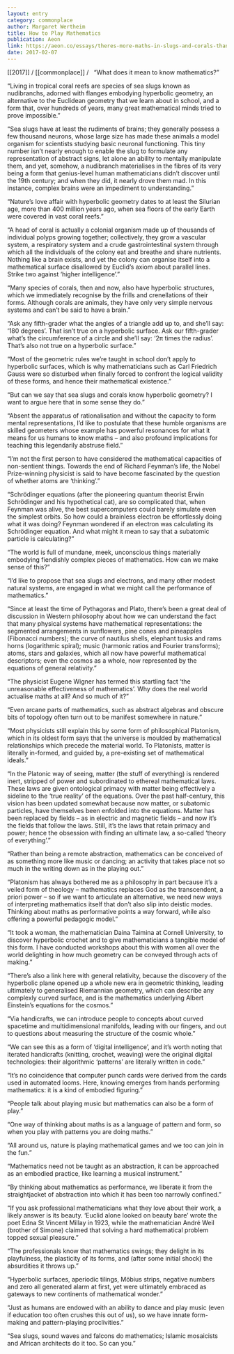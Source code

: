 ```yaml
---
layout: entry
category: commonplace
author: Margaret Wertheim
title: How to Play Mathematics
publication: Aeon
link: https://aeon.co/essays/theres-more-maths-in-slugs-and-corals-than-we-can-think-of
date: 2017-02-07
---
```


[[2017]] / [[commonplace]] / 
 
“What does it mean to know mathematics?”

“Living in tropical coral reefs are species of sea slugs known as nudibranchs, adorned with flanges embodying hyperbolic geometry, an alternative to the Euclidean geometry that we learn about in school, and a form that, over hundreds of years, many great mathematical minds tried to prove impossible.”

“Sea slugs have at least the rudiments of brains; they generally possess a few thousand neurons, whose large size has made these animals a model organism for scientists studying basic neuronal functioning. This tiny number isn’t nearly enough to enable the slug to formulate any representation of abstract signs, let alone an ability to mentally manipulate them, and yet, somehow, a nudibranch materialises in the fibres of its very being a form that genius-level human mathematicians didn’t discover until the 19th century; and when they did, it nearly drove them mad. In this instance, complex brains were an impediment to understanding.”

“Nature’s love affair with hyperbolic geometry dates to at least the Silurian age, more than 400 million years ago, when sea floors of the early Earth were covered in vast coral reefs.”

“A head of coral is actually a colonial organism made up of thousands of individual polyps growing together; collectively, they grow a vascular system, a respiratory system and a crude gastrointestinal system through which all the individuals of the colony eat and breathe and share nutrients. Nothing like a brain exists, and yet the colony can organise itself into a mathematical surface disallowed by Euclid’s axiom about parallel lines. Strike two against ‘higher intelligence’.”

“Many species of corals, then and now, also have hyperbolic structures, which we immediately recognise by the frills and crenellations of their forms. Although corals are animals, they have only very simple nervous systems and can’t be said to have a brain.”

“Ask any fifth-grader what the angles of a triangle add up to, and she’ll say: ‘180 degrees’. That isn’t true on a hyperbolic surface. Ask our fifth-grader what’s the circumference of a circle and she’ll say: ‘2π times the radius’. That’s also not true on a hyperbolic surface.”

“Most of the geometric rules we’re taught in school don’t apply to hyperbolic surfaces, which is why mathematicians such as Carl Friedrich Gauss were so disturbed when finally forced to confront the logical validity of these forms, and hence their mathematical existence.”

“But can we say that sea slugs and corals know hyperbolic geometry? I want to argue here that in some sense they do.”

“Absent the apparatus of rationalisation and without the capacity to form mental representations, I’d like to postulate that these humble organisms are skilled geometers whose example has powerful resonances for what it means for us humans to know maths – and also profound implications for teaching this legendarily abstruse field.”

“I’m not the first person to have considered the mathematical capacities of non-sentient things. Towards the end of Richard Feynman’s life, the Nobel Prize-winning physicist is said to have become fascinated by the question of whether atoms are ‘thinking’.”

“Schrödinger equations (after the pioneering quantum theorist Erwin Schrödinger and his hypothetical cat), are so complicated that, when Feynman was alive, the best supercomputers could barely simulate even the simplest orbits. So how could a brainless electron be effortlessly doing what it was doing? Feynman wondered if an electron was calculating its Schrödinger equation. And what might it mean to say that a subatomic particle is calculating?”

“The world is full of mundane, meek, unconscious things materially embodying fiendishly complex pieces of mathematics. How can we make sense of this?”

“I’d like to propose that sea slugs and electrons, and many other modest natural systems, are engaged in what we might call the performance of mathematics.”

“Since at least the time of Pythagoras and Plato, there’s been a great deal of discussion in Western philosophy about how we can understand the fact that many physical systems have mathematical representations: the segmented arrangements in sunflowers, pine cones and pineapples (Fibonacci numbers); the curve of nautilus shells, elephant tusks and rams horns (logarithmic spiral); music (harmonic ratios and Fourier transforms); atoms, stars and galaxies, which all now have powerful mathematical descriptors; even the cosmos as a whole, now represented by the equations of general relativity.”

“The physicist Eugene Wigner has termed this startling fact ‘the unreasonable effectiveness of mathematics’. Why does the real world actualise maths at all? And so much of it?”

“Even arcane parts of mathematics, such as abstract algebras and obscure bits of topology often turn out to be manifest somewhere in nature.”

“Most physicists still explain this by some form of philosophical Platonism, which in its oldest form says that the universe is moulded by mathematical relationships which precede the material world. To Platonists, matter is literally in-formed, and guided by, a pre-existing set of mathematical ideals.”

“In the Platonic way of seeing, matter (the stuff of everything) is rendered inert, stripped of power and subordinated to ethereal mathematical laws. These laws are given ontological primacy with matter being effectively a sideline to the ‘true reality’ of the equations. Over the past half-century, this vision has been updated somewhat because now matter, or subatomic particles, have themselves been enfolded into the equations. Matter has been replaced by fields – as in electric and magnetic fields – and now it’s the fields that follow the laws. Still, it’s the laws that retain primacy and power; hence the obsession with finding an ultimate law, a so-called ‘theory of everything’.”

“Rather than being a remote abstraction, mathematics can be conceived of as something more like music or dancing; an activity that takes place not so much in the writing down as in the playing out.”

“Platonism has always bothered me as a philosophy in part because it’s a veiled form of theology – mathematics replaces God as the transcendent, a priori power – so if we want to articulate an alternative, we need new ways of interpreting mathematics itself that don’t also slip into deistic modes. Thinking about maths as performative points a way forward, while also offering a powerful pedagogic model.”

“It took a woman, the mathematician Daina Taimina at Cornell University, to discover hyperbolic crochet and to give mathematicians a tangible model of this form. I have conducted workshops about this with women all over the world delighting in how much geometry can be conveyed through acts of making.”

“There’s also a link here with general relativity, because the discovery of the hyperbolic plane opened up a whole new era in geometric thinking, leading ultimately to generalised Riemannian geometry, which can describe any complexly curved surface, and is the mathematics underlying Albert Einstein’s equations for the cosmos.”

“Via handicrafts, we can introduce people to concepts about curved spacetime and multidimensional manifolds, leading with our fingers, and out to questions about measuring the structure of the cosmic whole.”

“We can see this as a form of ‘digital intelligence’, and it’s worth noting that iterated handicrafts (knitting, crochet, weaving) were the original digital technologies: their algorithmic ‘patterns’ are literally written in code.”

“It’s no coincidence that computer punch cards were derived from the cards used in automated looms. Here, knowing emerges from hands performing mathematics: it is a kind of embodied figuring.”

“People talk about playing music but mathematics can also be a form of play.”

“One way of thinking about maths is as a language of pattern and form, so when you play with patterns you are doing maths.”

“All around us, nature is playing mathematical games and we too can join in the fun.”

“Mathematics need not be taught as an abstraction, it can be approached as an embodied practice, like learning a musical instrument.”

“By thinking about mathematics as performance, we liberate it from the straightjacket of abstraction into which it has been too narrowly confined.”

“If you ask professional mathematicians what they love about their work, a likely answer is its beauty. ‘Euclid alone looked on beauty bare’ wrote the poet Edna St Vincent Millay in 1923, while the mathematician André Weil (brother of Simone) claimed that solving a hard mathematical problem topped sexual pleasure.”

“The professionals know that mathematics swings; they delight in its playfulness, the plasticity of its forms, and (after some initial shock) the absurdities it throws up.”

“Hyperbolic surfaces, aperiodic tilings, Möbius strips, negative numbers and zero all generated alarm at first, yet were ultimately embraced as gateways to new continents of mathematical wonder.”

“Just as humans are endowed with an ability to dance and play music (even if education too often crushes this out of us), so we have innate form-making and pattern-playing proclivities.”

“Sea slugs, sound waves and falcons do mathematics; Islamic mosaicists and African architects do it too. So can you.”

